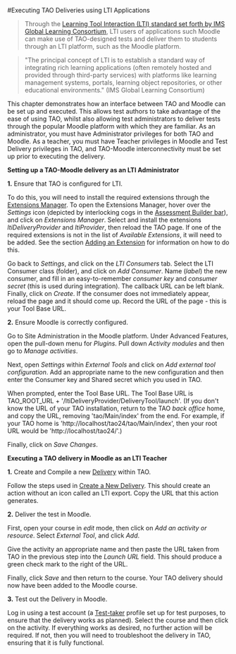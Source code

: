 <!--
created_at: 2016-12-15
authors:         
    - "Catherine Pease"
--> 

#Executing TAO Deliveries using LTI Applications

>Through the [Learning Tool Interaction (LTI) standard set forth by IMS Global Learning Consortium](http://www.imsglobal.org/activity/learning-tools-interoperability), LTI users of applications such Moodle can make use of TAO-designed tests and deliver them to students through an LTI platform, such as the Moodle platform. 

>"The principal concept of LTI is to establish a standard way of integrating rich learning applications (often remotely hosted and provided through third-party services) with platforms like learning management systems, portals, learning object repositories, or other educational environments." (IMS Global Learning Consortium) 


This chapter demonstrates how an interface between TAO and Moodle can be set up and executed. This allows test authors to take advantage of the ease of using TAO, whilst also allowing test administrators to deliver tests through the popular Moodle platform with which they are familiar. As an administrator, you must have Administrator privileges for both TAO and Moodle. As a teacher, you must have Teacher privileges in Moodle and Test Delivery privileges in TAO, and TAO-Moodle interconnectivity must be set up prior to executing the delivery.



**Setting up a TAO-Moodle delivery as an LTI Administrator**

**1.** Ensure that TAO is configured for LTI.

To do this, you will need to install the required extensions through the [Extensions Manager](../appendix/glossary.md#extensions-manager). To open the Extensions Manager, hover over the *Settings* icon (depicted by interlocking cogs in the [Assessment Builder bar](../appendix/glossary.md#assessment-builder-bar)), and click on *Extensions Manager*. Select and install the extensions *ltiDeliveryProvider* and *ltiProvider*, then reload the TAO page. If one of the required extensions is not in the list of *Available Extensions*, it will need to be added. See the section [Adding an Extension](../advanced-features/add-an-extension.md) for information on how to do this.

Go back to *Settings*, and click on the *LTI Consumers* tab. Select the LTI Consumer class (folder), and click on *Add Consumer*. Name (*label*) the new consumer, and fill in an easy-to-remember *consumer key* and *consumer secret* (this is used during integration). The callback URL can be left blank. Finally, click on *Create*. If the consumer does not immediately appear, reload the page and it should come up. Record the URL of the page - this is your Tool Base URL.

**2.** Ensure Moodle is correctly configured.

Go to Site Administration in the Moodle platform. Under Advanced Features, open the pull-down menu for *Plugins*. Pull down *Activity modules* and then go to *Manage activities*. 

Next, open *Settings* within *External Tools* and click on *Add external tool configuration*. Add an appropriate name to the new configuration and then enter the Consumer key and Shared secret which you used in TAO. 

When prompted, enter the Tool Base URL. The Tool Base URL is TAO_ROOT_URL + '/ltiDeliveryProvider/DeliveryTool/launch'. (If you don't know the URL of your TAO installation, return to the TAO *back office* home, and copy the URL, removing 'tao/Main/index' from the end.
For example, if your TAO home is 'http://localhost/tao24/tao/Main/index', then your root URL would be 'http://localhost/tao24/'.)

Finally, click on *Save Changes*.


**Executing a TAO delivery in Moodle as an LTI Teacher**

**1.** Create and Compile a new [Delivery](../appendix/glossary.md#delivery) within TAO.

Follow the steps used in [Create a New Delivery](../deliveries/create-a-new-delivery.md). This should create an action without an icon called an LTI export. Copy the URL that this action generates.

**2.** Deliver the test in Moodle.

First, open your course in *edit* mode, then click on *Add an activity or resource*. Select *External Tool*, and click *Add*. 

Give the activity an appropriate name and then paste the URL taken from TAO in the previous step into the *Launch URL* field. This should produce a green check mark to the right of the URL. 

Finally, click *Save* and then return to the course. Your TAO delivery should now have been added to the Moodle course.

**3.** Test out the Delivery in Moodle.


Log in using a test account (a [Test-taker](../appendix/glossary.md#test-taker) profile set up for test purposes, to ensure that the delivery works as planned). Select the course and then click on the activity. If everything works as desired, no further action will be required. If not, then you will need to troubleshoot the delivery in TAO, ensuring that it is fully functional.